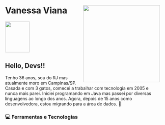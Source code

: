 <!--
**vanessanv/vanessanv** is a ✨ _special_ ✨ repository because its `README.md` (this file) appears on your GitHub profile.

Here are some ideas to get you started:

- 🔭 I’m currently working on ...
- 🌱 I’m currently learning ...
- 👯 I’m looking to collaborate on ...
- 🤔 I’m looking for help with ...
- 💬 Ask me about ...
- 📫 How to reach me: ...
- 😄 Pronouns: ...
- ⚡ Fun fact: ...
-->

# Vanessa Viana <img src="https://user-images.githubusercontent.com/39503782/183925770-1ae48309-d1ac-4c05-b861-5f82f4b46268.png" width="250px" align="right" v-align="top"/>

<div>
<a href="https://www.linkedin.com/in/vanessa-viana-39a72536/" target="_blank"><img src="https://cdn.jsdelivr.net/gh/devicons/devicon/icons/linkedin/linkedin-original-wordmark.svg" height="100px" width="80px" target="_blank" align="left"/></a>   
</div>

<br><br><br><br><br><br>
## Hello, Devs!!
Tenho 36 anos, sou do RJ mas atualmente moro em Campinas/SP. Casada e com 3 gatos, comecei a trabalhar com tecnologia em 2005 e nunca mais parei. Iniciei programando em Java mas passei por diversas linguagens ao longo dos anos. Agora, depois de 15 anos como desenvolvedora, estou migrando para a área de dados. :sparkling_heart:


### :computer: Ferramentas e Tecnologias






